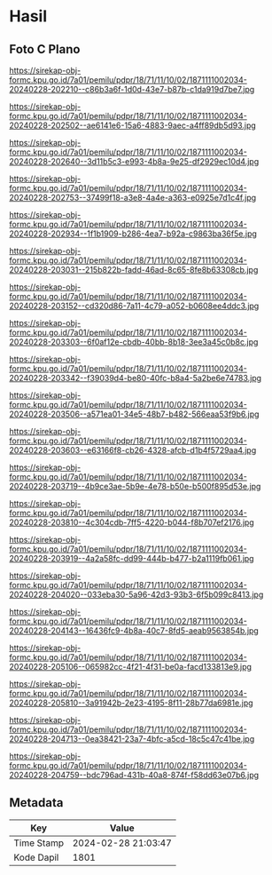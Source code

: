 # Hasil

## Foto C Plano

https://sirekap-obj-formc.kpu.go.id/7a01/pemilu/pdpr/18/71/11/10/02/1871111002034-20240228-202210--c86b3a6f-1d0d-43e7-b87b-c1da919d7be7.jpg

https://sirekap-obj-formc.kpu.go.id/7a01/pemilu/pdpr/18/71/11/10/02/1871111002034-20240228-202502--ae6141e6-15a6-4883-9aec-a4ff89db5d93.jpg

https://sirekap-obj-formc.kpu.go.id/7a01/pemilu/pdpr/18/71/11/10/02/1871111002034-20240228-202640--3d11b5c3-e993-4b8a-9e25-df2929ec10d4.jpg

https://sirekap-obj-formc.kpu.go.id/7a01/pemilu/pdpr/18/71/11/10/02/1871111002034-20240228-202753--37499f18-a3e8-4a4e-a363-e0925e7d1c4f.jpg

https://sirekap-obj-formc.kpu.go.id/7a01/pemilu/pdpr/18/71/11/10/02/1871111002034-20240228-202934--1f1b1909-b286-4ea7-b92a-c9863ba36f5e.jpg

https://sirekap-obj-formc.kpu.go.id/7a01/pemilu/pdpr/18/71/11/10/02/1871111002034-20240228-203031--215b822b-fadd-46ad-8c65-8fe8b63308cb.jpg

https://sirekap-obj-formc.kpu.go.id/7a01/pemilu/pdpr/18/71/11/10/02/1871111002034-20240228-203152--cd320d86-7a11-4c79-a052-b0608ee4ddc3.jpg

https://sirekap-obj-formc.kpu.go.id/7a01/pemilu/pdpr/18/71/11/10/02/1871111002034-20240228-203303--6f0af12e-cbdb-40bb-8b18-3ee3a45c0b8c.jpg

https://sirekap-obj-formc.kpu.go.id/7a01/pemilu/pdpr/18/71/11/10/02/1871111002034-20240228-203342--f39039d4-be80-40fc-b8a4-5a2be6e74783.jpg

https://sirekap-obj-formc.kpu.go.id/7a01/pemilu/pdpr/18/71/11/10/02/1871111002034-20240228-203506--a571ea01-34e5-48b7-b482-566eaa53f9b6.jpg

https://sirekap-obj-formc.kpu.go.id/7a01/pemilu/pdpr/18/71/11/10/02/1871111002034-20240228-203603--e63166f8-cb26-4328-afcb-d1b4f5729aa4.jpg

https://sirekap-obj-formc.kpu.go.id/7a01/pemilu/pdpr/18/71/11/10/02/1871111002034-20240228-203719--4b9ce3ae-5b9e-4e78-b50e-b500f895d53e.jpg

https://sirekap-obj-formc.kpu.go.id/7a01/pemilu/pdpr/18/71/11/10/02/1871111002034-20240228-203810--4c304cdb-7ff5-4220-b044-f8b707ef2176.jpg

https://sirekap-obj-formc.kpu.go.id/7a01/pemilu/pdpr/18/71/11/10/02/1871111002034-20240228-203919--4a2a58fc-dd99-444b-b477-b2a1119fb061.jpg

https://sirekap-obj-formc.kpu.go.id/7a01/pemilu/pdpr/18/71/11/10/02/1871111002034-20240228-204020--033eba30-5a96-42d3-93b3-6f5b099c8413.jpg

https://sirekap-obj-formc.kpu.go.id/7a01/pemilu/pdpr/18/71/11/10/02/1871111002034-20240228-204143--16436fc9-4b8a-40c7-8fd5-aeab9563854b.jpg

https://sirekap-obj-formc.kpu.go.id/7a01/pemilu/pdpr/18/71/11/10/02/1871111002034-20240228-205106--065982cc-4f21-4f31-be0a-facd133813e9.jpg

https://sirekap-obj-formc.kpu.go.id/7a01/pemilu/pdpr/18/71/11/10/02/1871111002034-20240228-205810--3a91942b-2e23-4195-8f11-28b77da6981e.jpg

https://sirekap-obj-formc.kpu.go.id/7a01/pemilu/pdpr/18/71/11/10/02/1871111002034-20240228-204713--0ea38421-23a7-4bfc-a5cd-18c5c47c41be.jpg

https://sirekap-obj-formc.kpu.go.id/7a01/pemilu/pdpr/18/71/11/10/02/1871111002034-20240228-204759--bdc796ad-431b-40a8-874f-f58dd63e07b6.jpg


## Metadata

| Key        | Value               |
| ---------- | ------------------- |
| Time Stamp | 2024-02-28 21:03:47 |
| Kode Dapil | 1801                |




